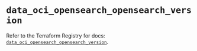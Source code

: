 # `data_oci_opensearch_opensearch_version`

Refer to the Terraform Registry for docs: [`data_oci_opensearch_opensearch_version`](https://registry.terraform.io/providers/hashicorp/oci/7.19.0/docs/data-sources/opensearch_opensearch_version).
